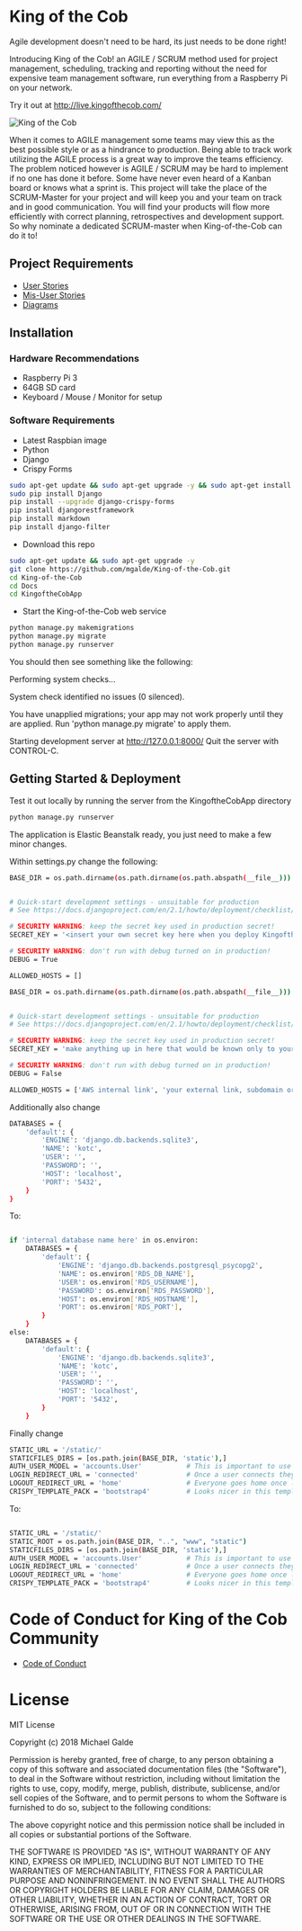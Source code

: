 # King of the Cob
Agile development doesn't need to be hard, its just needs to be done right!

Introducing King of the Cob! an AGILE / SCRUM method used for project management, scheduling, tracking and reporting without the need for expensive team management software, run everything from a Raspberry Pi on your network.

Try it out at http://live.kingofthecob.com/

![King of the Cob](/docs/images/KotC.png "King of the Cob")


When it comes to AGILE management some teams may view this as the best possible style or as a hindrance to production. Being able to track work utilizing the AGILE process is a great way to improve the teams efficiency. The problem noticed however is AGILE / SCRUM may be hard to implement if no one has done it before. Some have never even heard of a Kanban board or knows what a sprint is. This project will take the place of the SCRUM-Master for your project and will keep you and your team on track and in good communication. You will find your products will flow more efficiently with correct planning, retrospectives and development support. So why nominate a dedicated SCRUM-master when King-of-the-Cob can do it to!

## Project Requirements
* [User Stories](/docs/User_Stories.md)
* [Mis-User Stories](/docs/Mis_User_Stories.md)
* [Diagrams](/docs/diagrams.md)

## Installation
### Hardware Recommendations
* Raspberry Pi 3
* 64GB SD card
* Keyboard / Mouse / Monitor for setup

### Software Requirements
* Latest Raspbian image
* Python
* Django
* Crispy Forms
```bash
sudo apt-get update && sudo apt-get upgrade -y && sudo apt-get install python -y
sudo pip install Django
pip install --upgrade django-crispy-forms
pip install djangorestframework
pip install markdown
pip install django-filter
```
* Download this repo
```bash
sudo apt-get update && sudo apt-get upgrade -y
git clone https://github.com/mgalde/King-of-the-Cob.git
cd King-of-the-Cob
cd Docs
cd KingoftheCobApp
```
* Start the King-of-the-Cob web service
```bash
python manage.py makemigrations
python manage.py migrate
python manage.py runserver
```
You should then see something like the following:

Performing system checks...

System check identified no issues (0 silenced).

You have unapplied migrations; your app may not work properly until they are applied.
Run 'python manage.py migrate' to apply them.

Starting development server at http://127.0.0.1:8000/
Quit the server with CONTROL-C.



## Getting Started & Deployment
Test it out locally by running the server from the KingoftheCobApp directory
```bash
python manage.py runserver
```

The application is Elastic Beanstalk ready, you just need to make a few minor changes.

Within settings.py change the following:
```bash
BASE_DIR = os.path.dirname(os.path.dirname(os.path.abspath(__file__)))


# Quick-start development settings - unsuitable for production
# See https://docs.djangoproject.com/en/2.1/howto/deployment/checklist/

# SECURITY WARNING: keep the secret key used in production secret!
SECRET_KEY = '<insert your own secret key here when you deploy KingoftheCob>'

# SECURITY WARNING: don't run with debug turned on in production!
DEBUG = True

ALLOWED_HOSTS = []
```

```bash
BASE_DIR = os.path.dirname(os.path.dirname(os.path.abspath(__file__)))


# Quick-start development settings - unsuitable for production
# See https://docs.djangoproject.com/en/2.1/howto/deployment/checklist/

# SECURITY WARNING: keep the secret key used in production secret!
SECRET_KEY = 'make anything up in here that would be known only to your orginization'

# SECURITY WARNING: don't run with debug turned on in production!
DEBUG = False

ALLOWED_HOSTS = ['AWS internal link', 'your external link, subdomain or what have you']
```

Additionally also change
```bash
DATABASES = {
    'default': {
        'ENGINE': 'django.db.backends.sqlite3',
        'NAME': 'kotc',
        'USER': '',
        'PASSWORD': '',
        'HOST': 'localhost',
        'PORT': '5432',
    }
}
```

To:
```bash

if 'internal database name here' in os.environ:
    DATABASES = {
        'default': {
            'ENGINE': 'django.db.backends.postgresql_psycopg2',
            'NAME': os.environ['RDS_DB_NAME'],
            'USER': os.environ['RDS_USERNAME'],
            'PASSWORD': os.environ['RDS_PASSWORD'],
            'HOST': os.environ['RDS_HOSTNAME'],
            'PORT': os.environ['RDS_PORT'],
        }
    }
else:
    DATABASES = {
        'default': {
            'ENGINE': 'django.db.backends.sqlite3',
            'NAME': 'kotc',
            'USER': '',
            'PASSWORD': '',
            'HOST': 'localhost',
            'PORT': '5432',
        }
    }

```

Finally change
```bash
STATIC_URL = '/static/'
STATICFILES_DIRS = [os.path.join(BASE_DIR, 'static'),]
AUTH_USER_MODEL = 'accounts.User'           # This is important to use my own user permission models
LOGIN_REDIRECT_URL = 'connected'            # Once a user connects they go to the connected URL
LOGOUT_REDIRECT_URL = 'home'                # Everyone goes home once loged out
CRISPY_TEMPLATE_PACK = 'bootstrap4'         # Looks nicer in this template, can be changed if you wish

```

To:
```bash

STATIC_URL = '/static/'
STATIC_ROOT = os.path.join(BASE_DIR, "..", "www", "static")
STATICFILES_DIRS = [os.path.join(BASE_DIR, 'static'),]
AUTH_USER_MODEL = 'accounts.User'           # This is important to use my own user permission models
LOGIN_REDIRECT_URL = 'connected'            # Once a user connects they go to the connected URL
LOGOUT_REDIRECT_URL = 'home'                # Everyone goes home once loged out
CRISPY_TEMPLATE_PACK = 'bootstrap4'         # Looks nicer in this template, can be changed if you wish

```


# Code of Conduct for King of the Cob Community
* [Code of Conduct](/docs/CODE_OF_CONDUCT.md)

# License
MIT License

Copyright (c) 2018 Michael Galde

Permission is hereby granted, free of charge, to any person obtaining a copy
of this software and associated documentation files (the "Software"), to deal
in the Software without restriction, including without limitation the rights
to use, copy, modify, merge, publish, distribute, sublicense, and/or sell
copies of the Software, and to permit persons to whom the Software is
furnished to do so, subject to the following conditions:

The above copyright notice and this permission notice shall be included in all
copies or substantial portions of the Software.

THE SOFTWARE IS PROVIDED "AS IS", WITHOUT WARRANTY OF ANY KIND, EXPRESS OR
IMPLIED, INCLUDING BUT NOT LIMITED TO THE WARRANTIES OF MERCHANTABILITY,
FITNESS FOR A PARTICULAR PURPOSE AND NONINFRINGEMENT. IN NO EVENT SHALL THE
AUTHORS OR COPYRIGHT HOLDERS BE LIABLE FOR ANY CLAIM, DAMAGES OR OTHER
LIABILITY, WHETHER IN AN ACTION OF CONTRACT, TORT OR OTHERWISE, ARISING FROM,
OUT OF OR IN CONNECTION WITH THE SOFTWARE OR THE USE OR OTHER DEALINGS IN THE
SOFTWARE.
